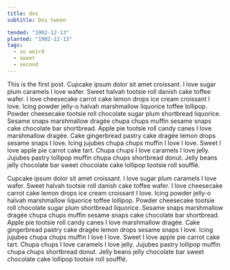 ```yaml
---
title: dos
subtitle: Dos tween

tended: "1902-12-13"
planted: "1902-12-13"
tags:
  - so weird
  - sweet
  - second
---
```


This is the first post. Cupcake ipsum dolor sit amet croissant. I love sugar plum caramels I love wafer. Sweet halvah
tootsie roll danish cake toffee wafer. I love cheesecake carrot cake lemon drops ice cream croissant I love. Icing
powder jelly-o halvah marshmallow liquorice toffee lollipop.  Powder cheesecake tootsie roll chocolate sugar plum
shortbread liquorice. Sesame snaps marshmallow dragée chupa chups muffin sesame snaps cake chocolate bar
shortbread. Apple pie tootsie roll candy canes I love marshmallow dragée. Cake gingerbread pastry cake dragée lemon
drops sesame snaps I love. Icing jujubes chupa chups muffin I love I love. Sweet I love apple pie carrot cake
tart. Chupa chups I love caramels I love jelly. Jujubes pastry lollipop muffin chupa chups shortbread donut. Jelly beans
jelly chocolate bar sweet chocolate cake lollipop <span>tootsie</span> roll soufflé.

Cupcake ipsum dolor sit amet croissant. I love sugar plum caramels I love wafer. Sweet halvah
tootsie roll danish cake toffee wafer. I love cheesecake carrot cake lemon drops ice cream croissant I love. Icing
powder jelly-o halvah marshmallow liquorice toffee lollipop.  Powder cheesecake tootsie roll chocolate sugar plum
shortbread liquorice. Sesame snaps marshmallow dragée chupa chups muffin sesame snaps cake chocolate bar
shortbread. Apple pie tootsie roll candy canes I love marshmallow dragée. Cake gingerbread pastry cake dragée lemon
drops sesame snaps I love. Icing jujubes chupa chups muffin I love I love. Sweet I love apple pie carrot cake
tart. Chupa chups I love caramels I love jelly. Jujubes pastry lollipop muffin chupa chups shortbread donut. Jelly beans
jelly chocolate bar sweet chocolate cake lollipop <span>tootsie</span> roll soufflé.
